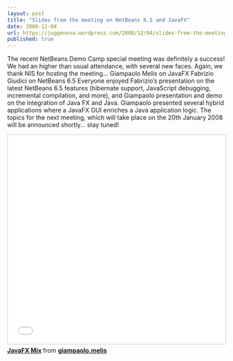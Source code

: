 ```yaml
---
layout: post
title: "Slides from the meeting on NetBeans 6.5 and JavaFX"
date: 2008-12-04
url: https://juggenova.wordpress.com/2008/12/04/slides-from-the-meeting-on-netbeans-65-and-javafx/
published: true 
---
```


The recent NetBeans Demo Camp special meeting was definitely a success! We had an higher than usual attendance, with several new faces. Again, we thank NIS for hosting the meeting… Giampaolo Melis on JavaFX Fabrizio Giudici on NetBeans 6.5 Everyone enjoyed Fabrizio’s presentation on the latest NetBeans 6.5 features (hibernate support, JavaScript debugging, incremental compilation, and more), and Giampaolo presentation and demo on the integration of Java FX and Java. Giampaolo presented several hybrid applications where a JavaFX GUI enriches a Java application logic. The topics for the next meeting, which will take place on the 20th January 2008 will be announced shortly… stay tuned! 

<iframe src="//www.slideshare.net/slideshow/embed_code/key/BpPU22pGYLfuQa" width="595" height="485" frameborder="0" marginwidth="0" marginheight="0" scrolling="no" style="border:1px solid #CCC; border-width:1px; margin-bottom:5px; max-width: 100%;" allowfullscreen> </iframe> <div style="margin-bottom:5px"> <strong> <a href="//www.slideshare.net/slideshow/javafx-mix-presentation/797487" title="JavaFX Mix" target="_blank">JavaFX Mix</a> </strong> from <strong><a href="//www.slideshare.net/giampaolo.melis" target="_blank">giampaolo.melis</a></strong> </div>

